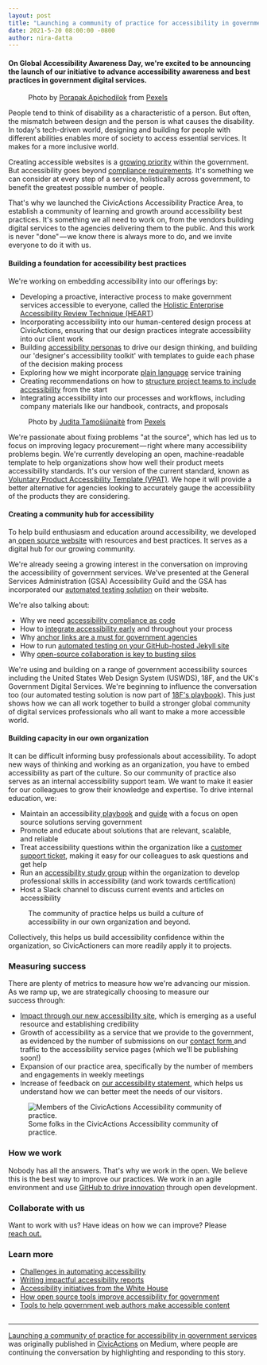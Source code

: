```yaml
---
layout: post
title: "Launching a community of practice for accessibility in government services"
date: 2021-5-20 08:00:00 -0800
author: nira-datta
---
```

<h4>On Global Accessibility Awareness Day, we're excited to be announcing the launch of our initiative to advance accessibility awareness and best practices in government digital services.</h4><figure><img alt="" src="https://cdn-images-1.medium.com/max/1024/1*8IEjR1LlAgV_Q18WqPfJSQ.jpeg" /><figcaption>Photo by <a href="https://www.pexels.com/@nurseryart?utm_content=attributionCopyText&amp;utm_medium=referral&amp;utm_source=pexels">Porapak Apichodilok</a> from <a href="https://www.pexels.com/photo/person-holding-world-globe-facing-mountain-346885/?utm_content=attributionCopyText&amp;utm_medium=referral&amp;utm_source=pexels">Pexels</a></figcaption></figure><p>People tend to think of disability as a characteristic of a person. But often, the mismatch between design and the person is what causes the disability. In today's tech-driven world, designing and building for people with different abilities enables more of society to access essential services. It makes for a more inclusive world.</p><p>Creating accessible websites is a <a href="https://www.whitehouse.gov/accessibility/">growing priority</a> within the government. But accessibility goes beyond <a href="https://www.section508.gov/about-us">compliance requirements</a>. It's something we can consider at every step of a service, holistically across government, to benefit the greatest possible number of people.</p><p>That's why we launched the CivicActions Accessibility Practice Area, to establish a community of learning and growth around accessibility best practices. It's something we all need to work on, from the vendors building digital services to the agencies delivering them to the public. And this work is never "done" — we know there is always more to do, and we invite everyone to do it with us.</p><h4>Building a foundation for accessibility best practices</h4><p>We're working on embedding accessibility into our offerings by:</p><ul><li>Developing a proactive, interactive process to make government services accessible to everyone, called the <a href="https://accessibility.civicactions.com/heart">Holistic Enterprise Accessibility Review Technique (HEART</a>)</li><li>Incorporating accessibility into our human-centered design process at CivicActions, ensuring that our design practices integrate accessibility into our client work</li><li>Building <a href="https://accessibility.civicactions.com/personas/">accessibility personas</a> to drive our design thinking, and building our 'designer's accessibility toolkit' with templates to guide each phase of the decision making process</li><li>Exploring how we might incorporate <a href="https://docs.google.com/presentation/d/1HQIcd0h0XE9Q9gFLImHchtFc86ku8AyIu5pPqJOA0PA/edit?usp=sharing">plain language</a> service training</li><li>Creating recommendations on how to <a href="https://accessibility.civicactions.com/playbook/roles">structure project teams to include accessibility</a> from the start</li><li>Integrating accessibility into our processes and workflows, including company materials like our handbook, contracts, and proposals</li></ul><figure><img alt="" src="https://cdn-images-1.medium.com/max/1024/1*h0gRUhK3Tz0TZBcWcUBRhQ.jpeg" /><figcaption>Photo by <a href="https://www.pexels.com/@judita-tamosiunaite-1050413?utm_content=attributionCopyText&amp;utm_medium=referral&amp;utm_source=pexels">Judita Tamošiūnaitė</a> from <a href="https://www.pexels.com/photo/woman-on-black-folding-wheelchair-2026764/?utm_content=attributionCopyText&amp;utm_medium=referral&amp;utm_source=pexels">Pexels</a></figcaption></figure><p>We're passionate about fixing problems "at the source", which has led us to focus on improving legacy procurement — right where many accessibility problems begin. We're currently developing an open, machine-readable template to help organizations show how well their product meets accessibility standards. It's our version of the current standard, known as <a href="https://www.deque.com/vpat/">Voluntary Product Accessibility Template (VPAT)</a>. We hope it will provide a better alternative for agencies looking to accurately gauge the accessibility of the products they are considering.</p><h4>Creating a community hub for accessibility</h4><p>To help build enthusiasm and education around accessibility, we developed an<a href="https://accessibility.civicactions.com/"> open source website</a> with resources and best practices. It serves as a digital hub for our growing community.</p><p>We're already seeing a growing interest in the conversation on improving the accessibility of government services. We've presented at the General Services Administration (GSA) Accessibility Guild and the GSA has incorporated our <a href="https://engineering.18f.gov/accessibility-scanning/">automated testing solution</a> on their website.</p><p>We're also talking about:</p><ul><li>Why we need <a href="https://gcn.com/articles/2021/02/04/accessibility-compliance-as-code.aspx">accessibility compliance as code</a></li><li>How to <a href="https://www.smashingmagazine.com/2021/04/bake-layers-accessibility-testing-process/">integrate accessibility early</a> and throughout your process</li><li>Why <a href="https://github.com/CivicActions/accessibility/issues/261">anchor links are a must for government agencies</a></li><li>How to run <a href="https://accessibility.civicactions.com/posts/automated-accessibility-testing-leveraging-github-actions-and-pa11y-ci-with-axe">automated testing on your GitHub-hosted Jekyll site</a></li><li>Why <a href="https://technology.blog.gov.uk/2018/11/05/11-barriers-to-coding-in-the-open-and-how-to-overcome-them/">open-source collaboration is key to busting silos</a></li></ul><p>We're using and building on a range of government accessibility sources including the United States Web Design System (USWDS), 18F, and the UK's Government Digital Services. We're beginning to influence the conversation too (our automated testing solution is now part of <a href="https://engineering.18f.gov/accessibility-scanning/">18F's playbook</a>). This just shows how we can all work together to build a stronger global community of digital services professionals who all want to make a more accessible world.</p><h4>Building capacity in our own organization</h4><p>It can be difficult informing busy professionals about accessibility. To adopt new ways of thinking and working as an organization, you have to embed accessibility as part of the culture. So our community of practice also serves as an internal accessibility support team. We want to make it easier for our colleagues to grow their knowledge and expertise. To drive internal education, we:</p><ul><li>Maintain an accessibility<a href="https://accessibility.civicactions.com/playbook/"> playbook</a> and <a href="https://accessibility.civicactions.com/guide/">guide</a> with a focus on open source solutions serving government</li><li>Promote and educate about solutions that are relevant, scalable, and reliable</li><li>Treat accessibility questions within the organization like a <a href="https://accessibility.civicactions.com/help">customer support ticket</a>, making it easy for our colleagues to ask questions and get help</li><li>Run an <a href="https://learning.edx.org/course/course-v1:W3Cx+WAI0.1x+3T2019/home">accessibility study group</a> within the organization to develop professional skills in accessibility (and work towards certification)</li><li>Host a Slack channel to discuss current events and articles on accessibility</li></ul><figure><img alt="" src="https://cdn-images-1.medium.com/max/1024/1*M9uci1WHOY320G5Zyd45FQ.png" /><figcaption>The community of practice helps us build a culture of accessibility in our own organization and beyond.</figcaption></figure><p>Collectively, this helps us build accessibility confidence within the organization, so CivicActioners can more readily apply it to projects.</p><h3>Measuring success</h3><p>There are plenty of metrics to measure how we're advancing our mission. As we ramp up, we are strategically choosing to measure our success through:</p><ul><li><a href="https://accessibility.civicactions.com/analytics">Impact through our new accessibility site</a>, which is emerging as a useful resource and establishing credibility</li><li>Growth of accessibility as a service that we provide to the government, as evidenced by the number of submissions on our <a href="https://accessibility.civicactions.com/about/contact">contact form </a>and traffic to the accessibility service pages (which we'll be publishing soon!)</li><li>Expansion of our practice area, specifically by the number of members and engagements in weekly meetings</li><li>Increase of feedback on <a href="https://accessibility.civicactions.com/accessibility">our accessibility statement</a>, which helps us understand how we can better meet the needs of our visitors.</li></ul><figure><img alt="Members of the CivicActions Accessibility community of practice." src="https://cdn-images-1.medium.com/max/1019/1*0j6d8SFyGXVgti8z5F7IyQ.png" /><figcaption>Some folks in the CivicActions Accessibility community of practice.</figcaption></figure><h3>How we work</h3><p>Nobody has all the answers. That's why we work in the open. We believe this is the best way to improve our practices. We work in an agile environment and use <a href="https://github.com/CivicActions/accessibility">GitHub to drive innovation</a> through open development.</p><h3>Collaborate with us</h3><p>Want to work with us? Have ideas on how we can improve? Please <a href="https://accessibility.civicactions.com/about/contact">reach out.</a></p><h3>Learn more</h3><ul><li><a href="https://medium.com/openconcept-stories/would-you-publish-without-spellchecking-9166ce8b00de">Challenges in automating accessibility</a></li><li><a href="https://medium.com/openconcept-stories/writing-impactful-accessibility-reports-d6cdd84356fd">Writing impactful accessibility reports</a></li><li><a href="https://medium.com/civicactions/whitehouse-gov-makes-an-accessibility-statement-5de37580209">Accessibility initiatives from the White House</a></li><li><a href="https://medium.com/civicactions/4-ways-to-improve-government-accessibility-through-open-source-8e20fabc7281">How open source tools improve accessibility for government</a></li><li><a href="https://medium.com/civicactions/government-accessibility-and-the-cms-problem-588a07088c65">Tools to help government web authors make accessible content</a></li></ul><img alt="" height="1" src="https://medium.com/_/stat?event=post.clientViewed&amp;referrerSource=full_rss&amp;postId=b0b085cd90d6" width="1" ><hr /><p><a href="https://medium.com/civicactions/launching-a-community-of-practice-for-accessibility-in-government-services-b0b085cd90d6">Launching a community of practice for accessibility in government services</a> was originally published in <a href="https://medium.com/civicactions">CivicActions</a> on Medium, where people are continuing the conversation by highlighting and responding to this story.</p>